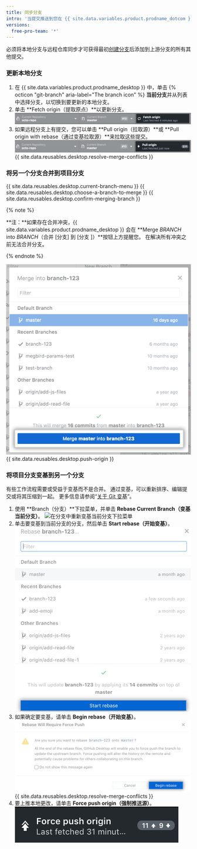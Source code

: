 ```yaml
---
title: 同步分支
intro: '当提交推送到您在 {{ site.data.variables.product.prodname_dotcom }} 上的项目时，可与远程仓库同步保留项目的本地副本。'
versions:
  free-pro-team: '*'
---
```


必须将本地分支与远程仓库同步才可获得最初[创建分支](/desktop/guides/contributing-to-projects/managing-branches)后添加到上游分支的所有其他提交。

### 更新本地分支

1. 在 {{ site.data.variables.product.prodname_desktop }} 中，单击 {% octicon "git-branch" aria-label="The branch icon" %} **当前分支**并从列表中选择分支，以切换到要更新的本地分支。
2. 单击 **Fetch origin（提取原点）**以更新分支。 ![提取源按钮](/assets/images/help/desktop/fetch-button.png)
3. 如果远程分支上有提交，您可以单击 **Pull origin（拉取源）**或 **Pull origin with rebase（通过变基拉取源）**来拉取这些提交。 ![拉取源按钮](/assets/images/help/desktop/pull-button.png)
{{ site.data.reusables.desktop.resolve-merge-conflicts }}

### 将另一个分支合并到项目分支

{{ site.data.reusables.desktop.current-branch-menu }}
{{ site.data.reusables.desktop.choose-a-branch-to-merge }}
{{ site.data.reusables.desktop.confirm-merging-branch }}

   {% note %}

   **注：**如果存在合并冲突，{{ site.data.variables.product.prodname_desktop }} 会在 **Merge <em>BRANCH</em> into <em>BRANCH</em>（合并 [分支] 到 [分支 ]）**按钮上方提醒您。 在解决所有冲突之前无法合并分支。

   {% endnote %}

   ![合并按钮](/assets/images/help/desktop/merge-branch-button.png)
{{ site.data.reusables.desktop.push-origin }}

### 将项目分支变基到另一个分支
有些工作流程需要或受益于变基而不是合并。 通过变基，可以重新排序、编辑提交或将其压缩到一起。 更多信息请参阅“[关于 Git 变基](/articles/about-git-rebase)”。

1. 使用 **Branch（分支）**下拉菜单，并单击 **Rebase Current Branch（变基当前分支）**。 ![在分支中重新变基当前分支下拉菜单](/assets/images/help/desktop/rebase-current-branch.png)
2. 单击要变基到当前分支的分支，然后单击 **Start rebase（开始变基）**。 ![开始变基按钮](/assets/images/help/desktop/start-rebase-button.png)
3. 如果确定要变基，请单击 **Begin rebase（开始变基）**。 ![开始变基按钮](/assets/images/help/desktop/begin-rebase-button.png)
{{ site.data.reusables.desktop.resolve-merge-conflicts }}
4. 要上推本地更改，请单击 **Force push origin（强制推送源）**。 ![强制推送源](/assets/images/help/desktop/force-push-origin.png)
